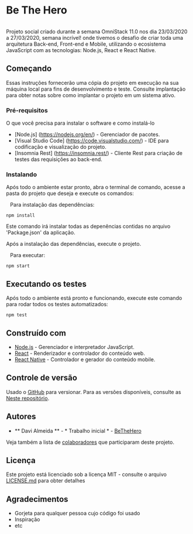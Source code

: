 # Be The Hero

<img scr="https://raw.githubusercontent.com/davijalmeida83/BeTheHero/master/bethehero.jpg" />

Projeto social criado durante a semana OmniStack 11.0 nos dia 23/03/2020 a 27/03/2020, semana incrível! onde tivemos o desafio de criar toda uma arquitetura Back-end, Front-end e Mobile, utilizando o ecosistema JavaScript com as tecnologias: Node.js, React e React Native.

## Começando

Essas instruções fornecerão uma cópia do projeto em execução na sua máquina local para fins de desenvolvimento e teste. Consulte implantação para obter notas sobre como implantar o projeto em um sistema ativo.

### Pré-requisitos

O que você precisa para instalar o software e como instalá-lo

* [Node.js] (https://nodejs.org/en/) - Gerenciador de pacotes.
* [Visual Studio Code] (https://code.visualstudio.com/) - IDE para codificação e visualização do projeto.
* [Insomnia Rest] (https://insomnia.rest/) - Cliente Rest para criação de testes das requisições ao back-end.
 
### Instalando

Após todo o ambiente estar pronto, abra o terminal de comando, acesse a pasta do projeto que deseja e execute os comandos:

`` ``
Para instalação das dependências:
`` ``
```
npm install
```
Este comando irá instalar todas as depenências contidas no arquivo 'Package.json' da aplicação.

Após a instalação das dependências, execute o projeto.

`` ``
Para executar:
`` ``
```
npm start
```

## Executando os testes

Após todo o ambiente está pronto e funcionando, execute este comando para rodar todos os testes automatizados:

```
npm test
```

## Construído com

* [Node.js](https://nodejs.org/en/) - Gerenciador e interpretador JavaScript.
* [React](https://pt-br.reactjs.org/) - Renderizador e controlador do conteúdo web.
* [React Native](https://reactnative.dev/) - Controlador e gerador do conteúdo mobile.


## Controle de versão

Usado o  [GitHub](https://github.com/) para versionar. Para as versões disponíveis, consulte as [Neste repositório](https://github.com/davijalmeida83/BeTheHero).

## Autores

* ** Davi Almeida ** - * Trabalho inicial * - [BeTheHero](https://github.com/davijalmeida83/BeTheHero)

Veja também a lista de [colaboradores](https://github.com/davijalmeida83/bethehero/contributors) que participaram deste projeto.

## Licença

Este projeto está licenciado sob a licença MIT - consulte o arquivo [LICENSE.md](https://raw.githubusercontent.com/davijalmeida83/BeTheHero/master/LICENSE) para obter detalhes

## Agradecimentos

* Gorjeta para qualquer pessoa cujo código foi usado
* Inspiração
* etc

